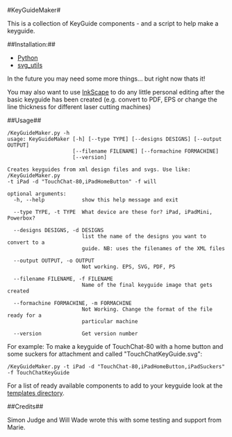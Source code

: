 #KeyGuideMaker#

This is a collection of KeyGuide components - and a script to help make a keyguide. 

##Installation:##

* [Python](http://www.python.org/download/releases/2.7.2/)
* [svg_utils](https://github.com/btel/svg_utils)
 
In the future you may need some more things... but right now thats it!

You may also want to use [InkScape](http://inkscape.org/) to do any little personal editing after the basic keyguide has been created (e.g. convert to PDF, EPS or change the line thickness for different laser cutting machines)

##Usage##

    /KeyGuideMaker.py -h
    usage: KeyGuideMaker [-h] [--type TYPE] [--designs DESIGNS] [--output OUTPUT]
                         [--filename FILENAME] [--formachine FORMACHINE]
                         [--version]

    Creates keyguides from xml design files and svgs. Use like: /KeyGuideMaker.py
    -t iPad -d "TouchChat-80,iPadHomeButton" -f will

    optional arguments:
      -h, --help            show this help message and exit
      
      --type TYPE, -t TYPE  What device are these for? iPad, iPadMini, Powerbox?
      
      --designs DESIGNS, -d DESIGNS
                            list the name of the designs you want to convert to a
                            guide. NB: uses the filenames of the XML files
      
      --output OUTPUT, -o OUTPUT
                            Not working. EPS, SVG, PDF, PS
      
      --filename FILENAME, -f FILENAME
                            Name of the final keyguide image that gets created
      
      --formachine FORMACHINE, -m FORMACHINE
                            Not Working. Change the format of the file ready for a
                            particular machine
      
      --version             Get version number
      
For example: To make a keyguide of TouchChat-80 with a home button and some suckers for attachment and called "TouchChatKeyGuide.svg":

    /KeyGuideMaker.py -t iPad -d "TouchChat-80,iPadHomeButton,iPadSuckers" -f TouchChatKeyGuide
    
For a list of ready available components to add to your keyguide look at the [templates directory](templates/). 

##Credits##

Simon Judge and Will Wade wrote this with some testing and support from Marie.
